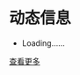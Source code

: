 # 动态信息 #

<ul id="news"><li>Loading……</li></ul>

<p id="update" style="color: #ccc; display: none;">(更新时间：<span></span>)</p>

[查看更多](https://www.jianshu.com/u/8666e0fc2870)

<script>
    <!--
    $(function () {
        $.get('https://node.ihacker.top/rss/jianshu/data.json', {}, function (content) {
            $('#news').children().remove();
            $('#update>span').html(content.update);
            $('#update').css('display', 'block');
            var list = content.body;
            for (var i in list) {
                var li = '<li>' + list[i].create_time + ' | [<b>' + list[i].category + '</b>] <a href="' + list[i].href + '" target="_blank" rel="noopener">' + list[i].title + '</a></li>';
                $('#news').append(li);
            }
        });
    });
    -->
</script>
